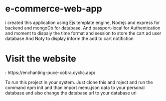 # e-commerce-web-app
i created this application using Ejs template engine, Nodejs and express for backend and mongoDb for database. 
And passport-local for Authentication and moment to dispaly the time format and session to store the cart ad user database
And Noty to display inform the add to cart notifiction



<h1> Visit the website </h1> :   https://enchanting-puce-cobra.cyclic.app/


To run this project in your system.
Just clone this and roject and run the command npm init
and than import menu.json data to your personal database and also change the database url to your database url
